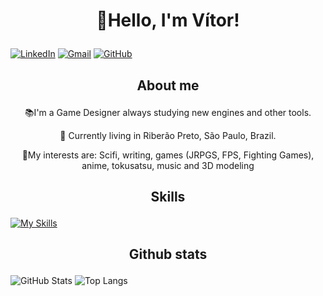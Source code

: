 # <p align=center>🤖**Hello, I'm Vítor!**</p>
[![LinkedIn](https://img.shields.io/badge/LinkedIn-0077B5?style=for-the-badge&logo=linkedin&logoColor=purple)](https://www.linkedin.com/in/vitor-gonela-brunello/)
[![Gmail](https://img.shields.io/badge/Gmail-333333?style=for-the-badge&logo=gmail&logoColor=purple)](mailto:vitorg.brunello@gmail.com)
[![GitHub](https://img.shields.io/badge/GitHub-100000?style=for-the-badge&logo=github&logoColor=purple)](https://github.com/VBrunello)

## <p align=center>**About me**</p>
<p align=center>📚I'm a Game Designer always studying new engines and other tools.

<p align=center>📍 Currently living in Riberão Preto, São Paulo, Brazil.

<p align=center>🌟My interests are: Scifi, writing, games (JRPGS, FPS, Fighting Games), anime, tokusatsu, music and 3D modeling

## <p align=center>**Skills**</p>
[![My Skills](https://skillicons.dev/icons?i=obsidian,html,css,blender,github,git,unity,godot,md&theme=light)](https://skillicons.dev)

## <p align=center>**Github stats**</p>
![GitHub Stats](https://github-readme-stats.vercel.app/api?username=VBrunello&theme=transparent&bg_color=000&border_color=640864&show_icons=true&icon_color=640864&title_color=640864&text_color=FFF) 
![Top Langs](https://github-readme-stats-git-masterrstaa-rickstaa.vercel.app/api/top-langs/?username=VBrunello&bg_color=000&border_color=640864&title_color=640864&text_color=FFF)

 

